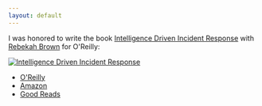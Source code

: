 ```yaml
---
layout: default
---
```


I was honored to write the book [Intelligence Driven Incident Response](http://shop.oreilly.com/product/0636920043614.do) with [Rebekah Brown](https://twitter.com/PDXbek) for O'Reilly:

[![Intelligence Driven Incident Response](https://covers.oreillystatic.com/images/0636920043614/lrg.jpg)](http://shop.oreilly.com/product/0636920043614.do)

- [O'Reilly](http://shop.oreilly.com/product/0636920043614.do)
- [Amazon](https://www.amazon.com/gp/product/1491934948/ref=x_gr_w_bb?ie=UTF8&tag=x_gr_w_bb-20&linkCode=as2&camp=1789&creative=9325&creativeASIN=1491934948&SubscriptionId=1MGPYB6YW3HWK55XCGG2)
- [Good Reads](https://www.goodreads.com/book/show/28646667-intelligence-driven-incident-response)
